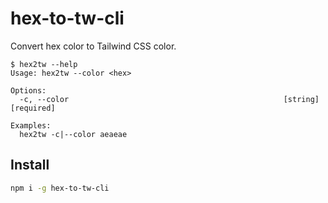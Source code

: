 # hex-to-tw-cli

Convert hex color to Tailwind CSS color.

```shell
$ hex2tw --help
Usage: hex2tw --color <hex>

Options:
  -c, --color                                                [string] [required]

Examples:
  hex2tw -c|--color aeaeae
```

## Install

```sh
npm i -g hex-to-tw-cli
```
